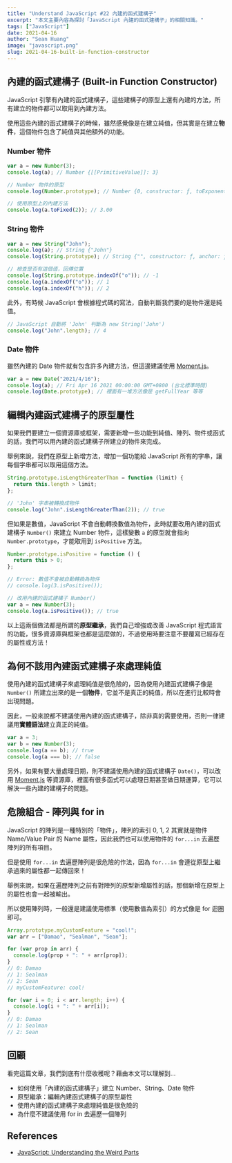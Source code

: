 ```yaml
---
title: "Understand JavaScript #22 內建的函式建構子"
excerpt: "本文主要內容為探討「JavaScript 內建的函式建構子」的相關知識。"
tags: ["JavaScript"]
date: 2021-04-16
author: "Sean Huang"
image: "javascript.png"
slug: 2021-04-16-built-in-function-constructor
---
```


## 內建的函式建構子 (Built-in Function Constructor)

JavaScript 引擎有內建的函式建構子，這些建構子的原型上還有內建的方法，所有建立的物件都可以取用到內建方法。

使用這些內建的函式建構子的時候，雖然感覺像是在建立純值，但其實是在建立**物件**，這個物件包含了純值與其他額外的功能。

### Number 物件

```javascript
var a = new Number(3);
console.log(a); // Number {[[PrimitiveValue]]: 3}

// Number 物件的原型
console.log(Number.prototype); // Number {0, constructor: ƒ, toExponential: ƒ, toFixed: ƒ, toPrecision: ƒ, …}

// 使用原型上的內建方法
console.log(a.toFixed(2)); // 3.00
```

### String 物件

```javascript
var a = new String("John");
console.log(a); // String {"John"}
console.log(String.prototype); // String {"", constructor: ƒ, anchor: ƒ, big: ƒ, blink: ƒ, …}

// 檢查是否有這個值，回傳位置
console.log(String.prototype.indexOf("o")); // -1
console.log(a.indexOf("o")); // 1
console.log(a.indexOf("h")); // 2
```

此外，有時候 JavaScript 會根據程式碼的寫法，自動判斷我們要的是物件還是純值。

```javascript
// JavaScript 自動將 'John' 判斷為 new String('John')
console.log("John".length); // 4
```

### Date 物件

雖然內建的 Date 物件就有包含許多內建方法，但這邊建議使用 [Moment.js](https://momentjs.com/)。

```javascript
var a = new Date("2021/4/16");
console.log(a); // Fri Apr 16 2021 00:00:00 GMT+0800 (台北標準時間)
console.log(Date.prototype); // 裡面有一堆方法像是 getFullYear 等等
```

## 編輯內建函式建構子的原型屬性

如果我們要建立一個資源庫或框架，需要新增一些功能到純值、陣列、物件或函式的話，我們可以用內建的函式建構子所建立的物件來完成。

舉例來說，我們在原型上新增方法，增加一個功能給 JavaScript 所有的字串，讓每個字串都可以取用這個方法。

```javascript
String.prototype.isLengthGreaterThan = function (limit) {
  return this.length > limit;
};

// 'John' 字串被轉換成物件
console.log("John".isLengthGreaterThan(2)); // true
```

但如果是數值，JavaScript 不會自動轉換數值為物件，此時就要改用內建的函式建構子 `Number()` 來建立 Number 物件，這樣變數 `a` 的原型就會指向 `Number.prototype`，才能取用到 `isPositive` 方法。

```javascript
Number.prototype.isPositive = function () {
  return this > 0;
};

// Error: 數值不會被自動轉換為物件
// console.log(3.isPositive());

// 改用內建的函式建構子 Number()
var a = new Number(3);
console.log(a.isPositive()); // true
```

以上這兩個做法都是所謂的**原型繼承**，我們自己增強或改善 JavaScript 程式語言的功能，很多資源庫與框架也都是這麼做的，不過使用時要注意不要覆寫已經存在的屬性或方法！

## 為何不該用內建函式建構子來處理純值

使用內建的函式建構子來處理純值是很危險的，因為使用內建函式建構子像是 `Number()` 所建立出來的是一個**物件**，它並不是真正的純值，所以在進行比較時會出現問題。

因此，一般來說都不建議使用內建的函式建構子，除非真的需要使用，否則一律建議用**實體語法**建立真正的純值。

```javascript
var a = 3;
var b = new Number(3);
console.log(a == b); // true
console.log(a === b); // false
```

另外，如果有要大量處理日期，則不建議使用內建的函式建構子 `Date()`，可以改用 [Moment.js](https://momentjs.com/) 等資源庫，裡面有很多函式可以處理日期甚至做日期運算，它可以解決一些內建的建構子的問題。

## 危險組合 - 陣列與 for in

JavaScript 的陣列是一種特別的「物件」，陣列的索引 0, 1, 2 其實就是物件 Name/Value Pair 的 Name 屬性，因此我們也可以使用物件的 `for...in` 去遍歷陣列的所有項目。

但是使用 `for...in` 去遍歷陣列是很危險的作法，因為 `for...in` 會連從原型上繼承過來的屬性都一起傳回來！

舉例來說，如果在遍歷陣列之前有對陣列的原型新增屬性的話，那個新增在原型上的屬性也會一起被輸出。

所以使用陣列時，一般還是建議使用標準（使用數值為索引）的方式像是 for 迴圈即可。

```javascript
Array.prototype.myCustomFeature = "cool!";
var arr = ["Damao", "Sealman", "Sean"];

for (var prop in arr) {
  console.log(prop + ": " + arr[prop]);
}
// 0: Damao
// 1: Sealman
// 2: Sean
// myCustomFeature: cool!

for (var i = 0; i < arr.length; i++) {
  console.log(i + ": " + arr[i]);
}
// 0: Damao
// 1: Sealman
// 2: Sean
```

## 回顧

看完這篇文章，我們到底有什麼收穫呢？藉由本文可以理解到…

- 如何使用「內建的函式建構子」建立 Number、String、Date 物件
- 原型繼承：編輯內建函式建構子的原型屬性
- 使用內建的函式建構子來處理純值是很危險的
- 為什麼不建議使用 for in 去遍歷一個陣列

## References

- [JavaScript: Understanding the Weird Parts](https://www.udemy.com/course/understand-javascript/)
